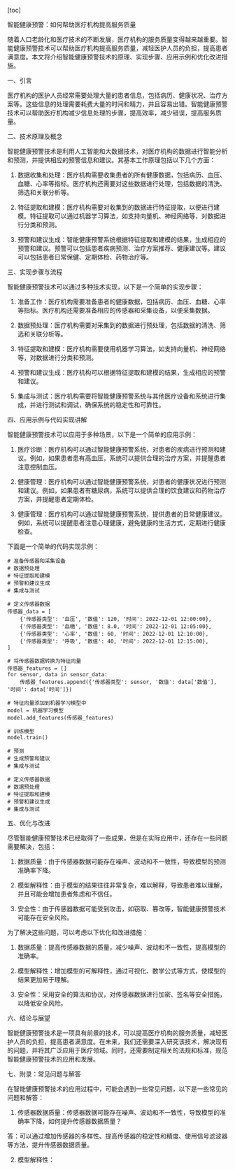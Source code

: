 
[toc]                    
                
                
智能健康预警：如何帮助医疗机构提高服务质量

随着人口老龄化和医疗技术的不断发展，医疗机构的服务质量变得越来越重要。智能健康预警技术可以帮助医疗机构提高服务质量，减轻医护人员的负担，提高患者满意度。本文将介绍智能健康预警技术的原理、实现步骤、应用示例和优化改进措施。

一、引言

医疗机构的医护人员经常需要处理大量的患者信息，包括病历、健康状况、治疗方案等。这些信息的处理需要耗费大量的时间和精力，并且容易出错。智能健康预警技术可以帮助医疗机构减少信息处理的步骤，提高效率，减少错误，提高服务质量。

二、技术原理及概念

智能健康预警技术是利用人工智能和大数据技术，对医疗机构的数据进行智能分析和预测，并提供相应的预警信息和建议。其基本工作原理包括以下几个方面：

1. 数据收集和处理：医疗机构需要收集患者的所有健康数据，包括病历、血压、血糖、心率等指标。医疗机构还需要对这些数据进行处理，包括数据的清洗、筛选和关联分析等。

2. 特征提取和建模：医疗机构需要对收集到的数据进行特征提取，以便进行建模。特征提取可以通过机器学习算法，如支持向量机、神经网络等，对数据进行分类和预测。

3. 预警和建议生成：智能健康预警系统根据特征提取和建模的结果，生成相应的预警和建议。预警可以包括患者疾病预测、治疗方案推荐、健康建议等。建议可以包括患者日常保健、定期体检、药物治疗等。

三、实现步骤与流程

智能健康预警技术可以通过多种技术实现，以下是一个简单的实现步骤：

1. 准备工作：医疗机构需要准备患者的健康数据，包括病历、血压、血糖、心率等指标。医疗机构还需要准备相应的传感器和采集设备，以便采集数据。

2. 数据预处理：医疗机构需要对采集到的数据进行预处理，包括数据的清洗、筛选和关联分析等。

3. 特征提取和建模：医疗机构需要使用机器学习算法，如支持向量机、神经网络等，对数据进行分类和预测。

4. 预警和建议生成：医疗机构可以根据特征提取和建模的结果，生成相应的预警和建议。

5. 集成与测试：医疗机构需要将智能健康预警系统与其他医疗设备和系统进行集成，并进行测试和调试，确保系统的稳定性和可靠性。

四、应用示例与代码实现讲解

智能健康预警技术可以应用于多种场景，以下是一个简单的应用示例：

1. 医疗诊断：医疗机构可以通过智能健康预警系统，对患者的疾病进行预测和建议。例如，如果患者患有高血压，系统可以提供合理的治疗方案，并提醒患者注意控制血压。

2. 健康管理：医疗机构可以通过智能健康预警系统，对患者的健康状况进行预测和建议。例如，如果患者有糖尿病，系统可以提供合理的饮食建议和药物治疗方案，并提醒患者定期体检。

3. 健康管理：医疗机构可以通过智能健康预警系统，提供患者的日常健康建议。例如，系统可以提醒患者注意心理健康，避免健康的生活方式，定期进行健康检查。

下面是一个简单的代码实现示例：

```
# 准备传感器和采集设备
# 数据预处理
# 特征提取和建模
# 预警和建议生成
# 集成与测试

# 定义传感器数据
传感器_data = [
    {'传感器类型': '血压', '数值': 120, '时间': 2022-12-01 12:00:00},
    {'传感器类型': '血糖', '数值': 8.0, '时间': 2022-12-01 12:05:00},
    {'传感器类型': '心率', '数值': 60, '时间': 2022-12-01 12:10:00},
    {'传感器类型': '呼吸', '数值': 40, '时间': 2022-12-01 12:15:00},
]

# 将传感器数据转换为特征向量
传感器_features = []
for sensor, data in sensor_data:
    传感器_features.append({'传感器类型': sensor, '数值': data['数值'], '时间': data['时间']})

# 特征向量添加到机器学习模型中
model = 机器学习模型
model.add_features(传感器_features)

# 训练模型
model.train()

# 预测
# 生成预警和建议
# 集成与测试

# 定义传感器数据
# 数据预处理
# 特征提取和建模
# 预警和建议生成
# 集成与测试
```

五、优化与改进

尽管智能健康预警技术已经取得了一些成果，但是在实际应用中，还存在一些问题需要解决，包括：

1. 数据质量：由于传感器数据可能存在噪声、波动和不一致性，导致模型的预测准确率下降。

2. 模型解释性：由于模型的结果往往非常复杂，难以解释，导致患者难以理解，并且可能会增加患者焦虑和不信任。

3. 安全性：由于传感器数据可能受到攻击，如窃取、篡改等，智能健康预警技术可能存在安全风险。

为了解决这些问题，可以考虑以下优化和改进措施：

1. 数据质量：提高传感器数据的质量，减少噪声、波动和不一致性，提高模型的准确率。

2. 模型解释性：增加模型的可解释性，通过可视化、数学公式等方式，使模型的结果更加易于理解。

3. 安全性：采用安全的算法和协议，对传感器数据进行加密、签名等安全措施，以降低安全风险。

六、结论与展望

智能健康预警技术是一项具有前景的技术，可以提高医疗机构的服务质量，减轻医护人员的负担，提高患者满意度。在未来，我们还需要深入研究该技术，解决现有的问题，并将其广泛应用于医疗领域。同时，还需要制定相关的法规和标准，规范智能健康预警技术的应用和发展。

七、附录：常见问题与解答

在智能健康预警技术的应用过程中，可能会遇到一些常见问题，以下是一些常见的问题和解答：

1. 传感器数据质量：传感器数据可能存在噪声、波动和不一致性，导致模型的准确率下降，如何提升传感器数据质量？

答：可以通过增加传感器的多样性、提高传感器的稳定性和精度、使用信号滤波器等方法，提升传感器数据质量。

2. 模型解释性：

